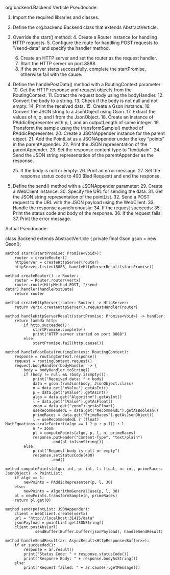 org.backend.Backend Verticle Pseudocode:

1. Import the required libraries and classes.

2. Define the org.backend.Backend class that extends AbstractVerticle.

3. Override the start() method:
    4. Create a Router instance for handling HTTP requests.
    5. Configure the route for handling POST requests to "/send-data" and specify the handler method.

    6. Create an HTTP server and set the router as the request handler.
    7. Start the HTTP server on port 8888.
    8. If the server starts successfully, complete the startPromise, otherwise fail with the cause.

9. Define the handlePostData() method with a RoutingContext parameter:
    10. Get the HTTP response and request objects from the RoutingContext.
    11. Extract the request body using the bodyHandler.
    12. Convert the body to a string.
    13. Check if the body is not null and not empty:
        14. Print the received data.
        15. Create a Gson instance.
        16. Convert the JSON string to a JsonObject using Gson.
        17. Extract the values of n, p, and l from the JsonObject.
        18. Create an instance of PAddicRepresenter with p, l, and an outputLength of some integer.
        19. Transform the sample using the transformSample() method of PAddicRepresenter.
        20. Create a JSONAppender instance for the parent object.
        21. Add the PointList as a JSONAppender under the key "points" in the parentAppender.
        22. Print the JSON representation of the parentAppender.
        23. Set the response content type to "text/plain".
        24. Send the JSON string representation of the parentAppender as the response.

    25. If the body is null or empty:
        26. Print an error message.
        27. Set the response status code to 400 (Bad Request) and end the response.

28. Define the send() method with a JSONAppender parameter:
    29. Create a WebClient instance.
    30. Specify the URL for sending the data.
    31. Get the JSON string representation of the pointList.
    32. Send a POST request to the URL with the JSON payload using the WebClient.
    33. Handle the response asynchronously:
        34. If the request succeeds:
            35. Print the status code and body of the response.
        36. If the request fails:
            37. Print the error message.


Actual Pseudocode:

class Backend extends AbstractVerticle {
    private final Gson gson = new Gson();

    method start(startPromise: Promise<Void>):
        router = createRouter()
        httpServer = createHttpServer(router)
        httpServer.listen(8888, handleHttpServerResult(startPromise))

    method createRouter() -> Router:
        router = Router.router(vertx)
        router.route(HttpMethod.POST, "/send-data").handler(handlePostData)
        return router

    method createHttpServer(router: Router) -> HttpServer:
        return vertx.createHttpServer().requestHandler(router)

    method handleHttpServerResult(startPromise: Promise<Void>) -> handler:
        return lambda http:
            if http.succeeded():
                startPromise.complete()
                print("HTTP server started on port 8888")
            else:
                startPromise.fail(http.cause())

    method handlePostData(routingContext: RoutingContext):
        response = routingContext.response()
        request = routingContext.request()
        request.bodyHandler(bodyHandler -> {
            body = bodyHandler.toString()
            if (body != null && !body.isEmpty()):
                print("Received data: " + body)
                data = gson.fromJson(body, JsonObject.class)
                n = data.get("nValue").getAsInt()
                p = data.get("pValue").getAsInt()
                algo = data.get("Algorithm").getAsInt()
                l = data.get("lValue").getAsFloat()
                zoom = data.get("zoom").getAsFloat()
                useRecommendedL = data.get("RecommendL").getAsBoolean()
                primeRaces = data.get("PrimeRaces").getAsJsonObject()
                l = useRecommendedL ? (float) MathEquations.scaleFactor((algo == 1 ? p : p-1)) : l
                n *= zoom
                pl = computePoints(algo, p, l, n, primeRaces)
                response.putHeader("Content-Type", "text/plain")
                        .end(pl.toJsonString())
            else:
                print("Request body is null or empty")
                response.setStatusCode(400)
                        .end()

    method computePoints(algo: int, p: int, l: float, n: int, primeRaces: JsonObject) -> PointList:
        if algo == 1:
            newPoints = PAddicRepresenter(p, l, 30)
        else:
            newPoints = AlgorithmGeneralCase(p, l, 30)
        pl = newPoints.transformSample(n, primeRaces)
        return pl.get(0)

    method send(pointList: JSONAppender):
        client = WebClient.create(vertx)
        url = "http://localhost:31415/data"
        jsonPayload = pointList.getJSONString()
        client.postAbs(url)
                .sendBuffer(Buffer.buffer(jsonPayload), handleSendResult)

    method handleSendResult(ar: AsyncResult<HttpResponse<Buffer>>):
        if ar.succeeded():
            response = ar.result()
            print("Status Code: " + response.statusCode())
            print("Response Body: " + response.bodyAsString())
        else:
            print("Request failed: " + ar.cause().getMessage())


